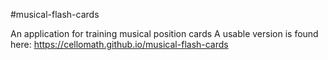 #musical-flash-cards

An application for training musical position cards
A usable version is found here: https://cellomath.github.io/musical-flash-cards
